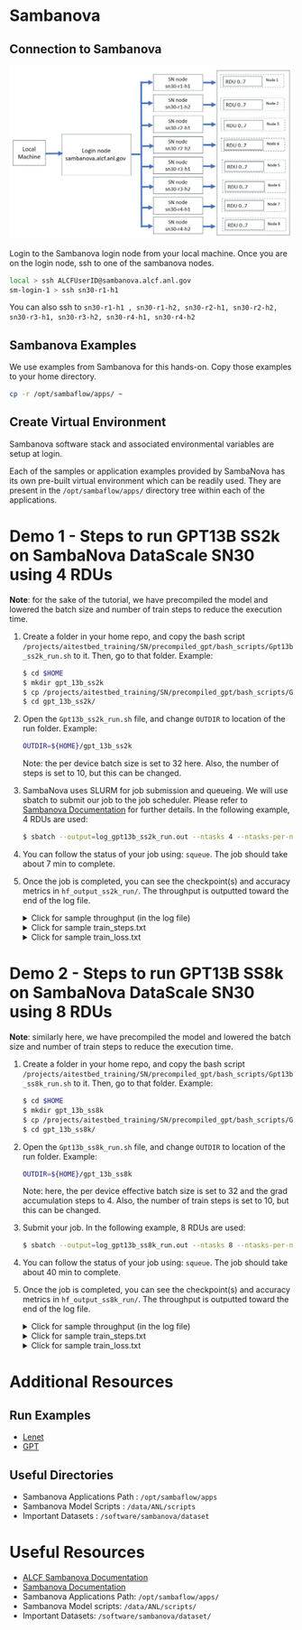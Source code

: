 # Sambanova

## Connection to Sambanova 

![Sambanova connection diagram](./sambanova_login.jpg)

Login to the Sambanova login node from your local machine.
Once you are on the login node, ssh to one of the sambanova nodes.

```bash
local > ssh ALCFUserID@sambanova.alcf.anl.gov
sm-login-1 > ssh sn30-r1-h1       
```

You can also ssh to `sn30-r1-h1 , sn30-r1-h2, sn30-r2-h1, sn30-r2-h2, sn30-r3-h1, sn30-r3-h2, sn30-r4-h1, sn30-r4-h2`

## Sambanova Examples

We use examples from Sambanova for this hands-on. 
Copy those examples to your home directory. 
```bash
cp -r /opt/sambaflow/apps/ ~
```

## Create Virtual Environment 

Sambanova software stack and associated environmental variables are setup at login. 

Each of the samples or application examples provided by SambaNova has its own pre-built virtual environment which can be readily used. They are present in the `/opt/sambaflow/apps/` directory tree within each of the applications. 

# Demo 1 - Steps to run GPT13B SS2k on SambaNova DataScale SN30 using 4 RDUs

**Note**: for the sake of the tutorial, we have precompiled the model and lowered the batch size and number of train steps to reduce the execution time.

1. Create a folder in your home repo, and copy the bash script `/projects/aitestbed_training/SN/precompiled_gpt/bash_scripts/Gpt13b_ss2k_run.sh` to it. Then, go to that folder. Example:

   ```bash
   $ cd $HOME
   $ mkdir gpt_13b_ss2k
   $ cp /projects/aitestbed_training/SN/precompiled_gpt/bash_scripts/Gpt13b_ss2k_run.sh gpt_13b_ss2k/
   $ cd gpt_13b_ss2k/
   ```

2. Open the `Gpt13b_ss2k_run.sh` file, and change `OUTDIR` to location of the run folder. Example:
   ```bash
   OUTDIR=${HOME}/gpt_13b_ss2k
   ```
   Note: the per device batch size is set to 32 here. Also, the number of steps is set to 10, but this can be changed. 

3. SambaNova uses SLURM for job submission and queueing. We will use sbatch to submit our job to the job scheduler. Please refer to [Sambanova Documentation](https://docs.alcf.anl.gov/ai-testbed/sambanova/job-queuing-and-submission/) for further details. In the following example, 4 RDUs are used:

   ```bash
   $ sbatch --output=log_gpt13b_ss2k_run.out --ntasks 4 --ntasks-per-node 4 --nodes 1 --gres=rdu:1 --cpus-per-task=32 Gpt13b_ss2k_run.sh
   ```

4. You can follow the status of your job using: `squeue`. The job should take about 7 min to complete.

5. Once the job is completed, you can see the checkpoint(s) and accuracy metrics in `hf_output_ss2k_run/`. The throughput is outputted toward the end of the log file.

   <details>
    <summary>Click for sample throughput (in the log file) </summary>

   ```bash
   2023-10-23 22:30:31,828 - apps.nlp.transformers_on_rdu.tasks.lm_tasks.gpt2_task - Process ID 2232802 - info     - {'e2e_train_time': 281.6137180328369, 'e2e_training_tokens_per_second': 9308.637442492533, 'training_tokens_per_second(exclude warmup overhead)': 10053.022322804007, 'final_loss': 9.262810707092285}
    ```

    </details>

    <details>
    <summary>Click for sample train_steps.txt</summary>

    ```bash
    1
    2
    3
    4
    5
    6
    7
    8
    9
    10
    ```

    </details>

   <details>
    <summary>Click for sample train_loss.txt</summary>

    ```bash
   11.62805
   10.81699
   10.12060
   9.91110
   9.92652
   9.87338
   9.54991
   9.52660
   9.31008
   9.31859
    ```

    </details>

# Demo 2 - Steps to run GPT13B SS8k on SambaNova DataScale SN30 using 8 RDUs

**Note**: similarly here, we have precompiled the model and lowered the batch size and number of train steps to reduce the execution time.

1. Create a folder in your home repo, and copy the bash script `/projects/aitestbed_training/SN/precompiled_gpt/bash_scripts/Gpt13b_ss8k_run.sh` to it. Then, go to that folder. Example:
   
   ```bash
   $ cd $HOME
   $ mkdir gpt_13b_ss8k
   $ cp /projects/aitestbed_training/SN/precompiled_gpt/bash_scripts/Gpt13b_ss8k_run.sh gpt_13b_ss8k/
   $ cd gpt_13b_ss8k/
   ```

2. Open the `Gpt13b_ss8k_run.sh` file, and change `OUTDIR` to location of the run folder. Example:
   ```bash
   OUTDIR=${HOME}/gpt_13b_ss8k
   ```
   Note: here, the per device effective batch size is set to 32 and the grad accumulation steps to 4. Also, the number of train steps is set to 10, but this can be changed. 

2. Submit your job. In the following example, 8 RDUs are used:
   ```bash
   $ sbatch --output=log_gpt13b_ss8k_run.out --ntasks 8 --ntasks-per-node 8 --nodes 1 --gres=rdu:1 --cpus-per-task=16 Gpt13b_ss8k_run.sh
   ```

4. You can follow the status of your job using: `squeue`. The job should take about 40 min to complete.

5. Once the job is completed, you can see the checkpoint(s) and accuracy metrics in `hf_output_ss8k_run/`. The throughput is outputted toward the end of the log file.

   <details>
    <summary>Click for sample throughput (in the log file) </summary>

   ```bash
   2023-10-19 18:51:05,078 - apps.nlp.transformers_on_rdu.tasks.lm_tasks.gpt2_task - Process ID 2113989 - info     - {'e2e_train_time': 2108.547765493393, 'e2e_training_tokens_per_second': 9945.954435181, 'training_tokens_per_second(exclude warmup overhead)': 9982.400975110926, 'final_loss': 9.63994312286377}
    ```

    </details>

    <details>
    <summary>Click for sample train_steps.txt</summary>

    ```bash
    1
    2
    3
    4
    5
    6
    7
    8
    9
    10
    ```

    </details>

   <details>
    <summary>Click for sample train_loss.txt</summary>

    ```bash
    11.68751
    11.00082
    10.47742
    10.13235
    10.24535
    9.89494
    9.91229
    9.84982
    9.70802
    9.60737
    ```

    </details>


# Additional Resources

## Run Examples 

* [Lenet](./lenet.md)
* [GPT](./gpt.md)

## Useful Directories 

* Sambanova Applications Path : `/opt/sambaflow/apps`
* Sambanova Model Scripts : `/data/ANL/scripts`
* Important Datasets  : `/software/sambanova/dataset`

# Useful Resources 

* [ALCF Sambanova Documentation](https://docs.alcf.anl.gov/ai-testbed/sambanova_gen2/getting-started/)
* [Sambanova Documentation](https://docs.sambanova.ai/developer/latest/sambaflow-intro.html) 
* Sambanova Applications Path: `/opt/sambaflow/apps/`
* Sambanova Model scripts: `/data/ANL/scripts/`
* Important Datasets: `/software/sambanova/dataset/`
